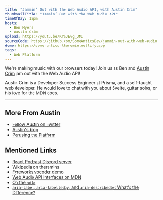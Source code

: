 ```yaml
---
title: "Jammin’ Out with the Web Audio API, with Austin Crim"
thumbnailTitle: "Jammin’ Out with the Web Audio API"
timeOfDay: 12pm
hosts:
  - Ben Myers
  - Austin Crim
upload: https://youtu.be/KYaJEvg_JMI
sourceCode: https://github.com/SomeAnticsDev/jammin-out-with-web-audio
demo: https://some-antics-theremin.netlify.app
tags:
  - Web Platform
---
```


We're making music with our browsers today! Join us as Ben and [Austin Crim](https://twitter.com/crim_codes) jam out with the Web Audio API!

Austin Crim is a Developer Success Engineer at Prisma, and a self-taught web developer. He would love to chat with you about Svelte, guitar solos, or his love for the MDN docs.

---
## More From Austin

- [Follow Austin on Twitter](https://twitter.com/crim_codes)
- [Austin's blog](https://austincrim.com)
- [Perusing the Platform](https://perusingtheplatform.com/)

## Mentioned Links

- [React Podcast Discord server](https://discord.gg/lunchdev)
- [Wikipedia on theremins](https://en.wikipedia.org/wiki/Theremin)
- [Fyreworks vocoder demo](https://vox.fyreworks.us)
- [Web Audio API interfaces on MDN](https://developer.mozilla.org/en-US/docs/Web/API/Web_Audio_API#web_audio_api_interfaces)
- [On the `<dl>`](https://benmyers.dev/blog/on-the-dl/)
- [`aria-label`, `aria-labelledby`, and `aria-describedby`: What's the Difference?](https://benmyers.dev/blog/aria-labels-and-descriptions/)